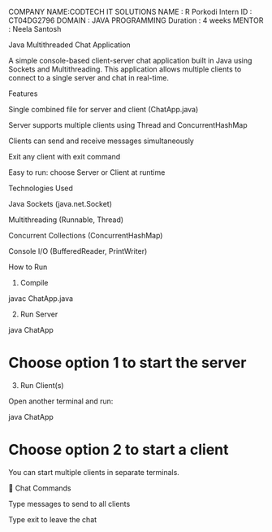 COMPANY NAME:CODTECH IT SOLUTIONS 
NAME : R Porkodi 
Intern ID : CT04DG2796
DOMAIN : JAVA PROGRAMMING 
Duration : 4 weeks 
MENTOR : Neela Santosh 

Java Multithreaded Chat Application

A simple console-based client-server chat application built in Java using Sockets and Multithreading. This application allows multiple clients to connect to a single server and chat in real-time.

Features

Single combined file for server and client (ChatApp.java)

Server supports multiple clients using Thread and ConcurrentHashMap

Clients can send and receive messages simultaneously

Exit any client with exit command

 Easy to run: choose Server or Client at runtime

 Technologies Used

Java Sockets (java.net.Socket)

Multithreading (Runnable, Thread)

Concurrent Collections (ConcurrentHashMap)

Console I/O (BufferedReader, PrintWriter)

 How to Run

1. Compile

javac ChatApp.java

2. Run Server

java ChatApp
# Choose option 1 to start the server

3. Run Client(s)

Open another terminal and run:

java ChatApp
# Choose option 2 to start a client

You can start multiple clients in separate terminals.

💬 Chat Commands

Type messages to send to all clients

Type exit to leave the chat
